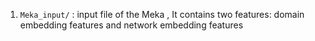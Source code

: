 1. `Meka_input/` : input file of the Meka , It contains two features: domain embedding features and network embedding features

